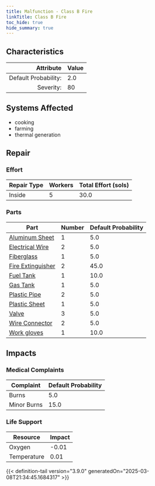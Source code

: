 ```yaml
---
title: Malfunction - Class B Fire
linkTitle: Class B Fire
toc_hide: true
hide_summary: true
---
```

<!-- This is generated by the MarsSim HelpGenertor, do not edit. -->

## Characteristics

| Attribute      | Value |
|--------:|:------|
|Default Probability:|2.0|
|Severity:|80|

## Systems Affected 
- cooking
- farming
- thermal generation

## Repair

### Effort
|Repair Type|Workers|Total Effort (sols)|
|---|---|---|
|Inside|5|30.0|

### Parts
|Part|Number|Default Probability|
|---|---|---|
|[Aluminum Sheet](/docs/definitions/part/aluminum-sheet)|1|5.0|
|[Electrical Wire](/docs/definitions/part/electrical-wire)|2|5.0|
|[Fiberglass](/docs/definitions/part/fiberglass)|1|5.0|
|[Fire Extinguisher](/docs/definitions/part/fire-extinguisher)|2|45.0|
|[Fuel Tank](/docs/definitions/part/fuel-tank)|1|10.0|
|[Gas Tank](/docs/definitions/part/gas-tank)|1|5.0|
|[Plastic Pipe](/docs/definitions/part/plastic-pipe)|2|5.0|
|[Plastic Sheet](/docs/definitions/part/plastic-sheet)|1|5.0|
|[Valve](/docs/definitions/part/valve)|3|5.0|
|[Wire Connector](/docs/definitions/part/wire-connector)|2|5.0|
|[Work gloves](/docs/definitions/part/work-gloves)|1|10.0|

## Impacts

### Medical Complaints
|Complaint|Default Probability|
|---|---|
|Burns|5.0|
|Minor Burns|15.0|

### Life Support
|Resource|Impact|
|---|---|
|Oxygen|-0.01|
|Temperature|0.01|


{{< definition-tail version="3.9.0" generatedOn="2025-03-08T21:34:45.1684317" >}}

